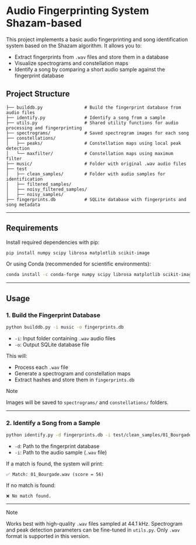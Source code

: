 # Audio Fingerprinting System Shazam-based

This project implements a basic audio fingerprinting and song identification system based on the Shazam algorithm. It allows you to:

- Extract fingerprints from `.wav` files and store them in a database
- Visualize spectrograms and constellation maps
- Identify a song by comparing a short audio sample against the fingerprint database


## Project Structure

```
├── builddb.py                # Build the fingerprint database from audio files
├── identify.py               # Identify a song from a sample
├── utils.py                  # Shared utility functions for audio processing and fingerprinting
├── spectrograms/             # Saved spectrogram images for each song
├── constellations/
│   ├── peaks/                # Constellation maps using local peak detection
│   └── maxfilter/            # Constellation maps using maximum filter
├── music/                    # Folder with original .wav audio files
├── test
│   ├── clean_samples/        # Folder with audio samples for identification
│   ├── filtered_samples/
│   ├── noisy_filtered_samples/
│   ├── noisy_samples/               
├── fingerprints.db           # SQLite database with fingerprints and song metadata
```

---

## Requirements

Install required dependencies with pip:

```bash
pip install numpy scipy librosa matplotlib scikit-image
```

Or using Conda (recommended for scientific environments):

```bash
conda install -c conda-forge numpy scipy librosa matplotlib scikit-image
```

---

## Usage

### 1. Build the Fingerprint Database

```bash
python builddb.py -i music -o fingerprints.db
```

- `-i`: Input folder containing `.wav` audio files
- `-o`: Output SQLite database file

This will:
- Process each `.wav` file
- Generate a spectrogram and constellation maps
- Extract hashes and store them in `fingerprints.db`

> [!NOTE]
> Images will be saved to `spectrograms/` and `constellations/` folders.

---

### 2. Identify a Song from a Sample

```bash
python identify.py -d fingerprints.db -i test/clean_samples/01_Bourgade_samples/01_Bourgade_0.wav
```

- `-d`: Path to the fingerprint database
- `-i`: Path to the audio sample (`.wav` file)

If a match is found, the system will print:

```
✅ Match: 01_Bourgade.wav (score = 56)
```

If no match is found:

```
❌ No match found.
```

---

> [!NOTE]
> Works best with high-quality `.wav` files sampled at 44.1 kHz.
> Spectrogram and peak detection parameters can be fine-tuned in `utils.py`.
> Only `.wav` format is supported in this version.
